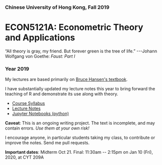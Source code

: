 ### Chinese University of Hong Kong, Fall 2019
# ECON5121A: Econometric Theory and Applications

“All theory is gray, my friend. But forever green is the tree of life.”
---Johann Wolfgang von Goethe: *Faust: Part I*

### Year 2019

My lectures are based primarily on [Bruce Hansen's textbook](http://www.ssc.wisc.edu/~bhansen/econometrics/).

I have substantially updated my lecture notes this year to bring forward the teaching of R and demonstrate its use along with theory.

* [Course Syllabus](https://github.com/zhentaoshi/Econ5121A/blob/master/syllabus%202018.pdf)
* [Lecture Notes](https://github.com/zhentaoshi/Econ5121A/tree/master/lec_notes_ipynb)
* [Jupyter Notebooks (python)](https://mybinder.org/v2/gh/zhentaoshi/Econ5121A/master)


**Caveat**: This is an ongoing writing project. The text is incomplete, and may contain errors.
*Use them at your own risk!*

I encourage anyone, in particular students taking my class, to contribute or improve the notes. Send me pull requests.

**Important dates**: Midterm Oct 21. Final: 11:30am -- 2:15pm on Jan 10 (Fri), 2020, at CYT 209A